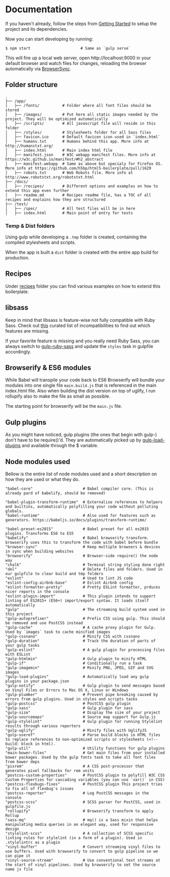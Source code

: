 # Documentation

If you haven't already, follow the steps from [Getting Started](/#getting-started) to setup the project and its dependencies.

Now you can start developing by running:

```
$ npm start                      # Same as `gulp serve`
```

This will fire up a local web server, open http://localhost:9000 in your default browser and watch files for changes, reloading the browser automatically via [BrowserSync](https://www.browsersync.io/).

## Folder structure

```
.
├── /app/
│   ├── /fonts/          # Folder where all font files should be stored
│   ├── /images/         # Put here all static images needed by the project. They will be optimized automatically
│   ├── /scripts/        # All javascript file will reside in this folder
│   ├── /styles/         # Stylesheets folder for all Sass files
│   ├── favicon.ico      # Default favicon icon used in `index.html`
│   ├── humans.txt       # Humans behind this app. More info at http://humanstxt.org/
│   ├── index.html       # Main index html file
│   ├── manifest.json    # W3C webapp manifest files. More info at https://w3c.github.io/manifest/#h2_abstract
│   ├── manifest.webapp  # Same as above but specialy for Firefox OS. More info at https://github.com/h5bp/html5-boilerplate/pull/1629
│   ├── robots.txt       # Web Robots file. More info at http://www.robotstxt.org/robotstxt.html
├── /docs/
│   ├── /recipes/        # Different options and examples on how to extend this app even further
│   ├── readme.md        # Recipes readme file, has a TOC of all recipes and explains how they are structured
├── /test/
│   ├── /spec/           # All test files will be in here
│   ├── index.html       # Main point of entry for tests
```

### Temp & Dist folders

Using gulp while developing a `.tmp` folder is created, containing the compiled stylesheets and scripts.

When the app is built a `dist` folder is created with the entire app build for production.

## Recipes

Under [recipes](recipes) folder you can find various examples on how to extend this boilerplate.

## libsass

Keep in mind that libsass is feature-wise not fully compatible with Ruby Sass. Check out [this](http://sass-compatibility.github.io) curated list of incompatibilities to find out which features are missing.

If your favorite feature is missing and you really need Ruby Sass, you can always switch to [gulp-ruby-sass](https://github.com/sindresorhus/gulp-ruby-sass) and update the `styles` task in gulpfile accordingly.

## Browserify & ES6 modules

While Babel will transpile your code back to ES6 Browserify will bundle your modules into one single file `main.build.js` that is referenced in the main index.html file. Also when building the dist version on top of uglify, I run rollupify also to make the file as small as possible.

The starting point for browserify will be the `main.js` file.

## Gulp plugins

As you might have noticed, gulp plugins (the ones that begin with gulp-) don't have to be require()'d. They are automatically picked up by [gulp-load-plugins](https://github.com/jackfranklin/gulp-load-plugins) and available through the $ variable.

## Node modules used

Bellow is the entire list of node modules used and a short description on how they are used or what they do.

```
"babel-core"                      # Babel compiler core. (This is already pard of babelify, should be removed)

"babel-plugin-transform-runtime"  # Externalise references to helpers and builtins, automatically polyfilling your code without polluting globals.
"babel-runtime"                   # Also used for features such as generators. https://babeljs.io/docs/plugins/transform-runtime/

"babel-preset-es2015"             # Babel preset for all es2015 plugins. Transforms ES6 to ES5
"babelify"                        # Babel browserify transform. browserify uses this to transform the code with babel before bundle
"browser-sync"                    # Keep multiple browsers & devices in sync when building websites
"browserify"                      # Browser-side require() the node way
"chalk"                           # Terminal string styling done right
"del"                             # Delete files and folders. Used in our gulpfile to clear build and tmp folders
"eslint"                          # Used to lint JS code
"eslint-config-airbnb-base"       # Eslint Airbnb config
"eslint-formatter-pretty"         # Pretty ESLint formatter, prduces nicer reports in the console
"eslint-plugin-import"            # This plugin intends to support linting of ES2015+ (ES6+) import/export syntax. It loads itself automatically
"gulp"                            # The streaming build system used in this project
"gulp-autoprefixer"               # Prefix CSS using gulp. This should be removed and use PostCSS instead
"gulp-cache"                      # A cache proxy plugin for Gulp. Used by `images` task to cache minified images
"gulp-cssnano"                    # Minify CSS with cssnano
"gulp-duration"                   # Track the duration of parts of your gulp tasks
"gulp-eslint"                     # A gulp plugin for processing files with ESLint
"gulp-htmlmin"                    # Gulp plugin to minify HTML
"gulp-if"                         # Conditionally run a task
"gulp-imagemin"                   # Minify PNG, JPEG, GIF and SVG images
"gulp-load-plugins"               # Automatically load any gulp plugins in your package.json
"gulp-notify"                     # Gulp plugin to send messages based on Vinyl Files or Errors to Mac OS X, Linux or Windows
"gulp-plumber"                    # Prevent pipe breaking caused by errors from gulp plugins. Used in styles and scripts tasks
"gulp-postcss"                    # PostCSS gulp plugin
"gulp-sass"                       # Gulp plugin for sass
"gulp-size"                       # Display the size of your project
"gulp-sourcemaps"                 # Source map support for Gulp.js
"gulp-stylelint"                  # Gulp plugin for running Stylelint results through various reporters
"gulp-uglify"                     # Minify files with UglifyJS
"gulp-useref"                     # Parse build blocks in HTML files to replace references to non-optimized scripts or stylesheets (<!-- build: block in html).
"gulp-util"                       # Utility functions for gulp plugins
"main-bower-files"                # Get main files from your installed bower packages. Used by the gulp fonts task to take all font files from bower deps
"pixrem"                          # A CSS post-processor that generates pixel fallbacks for rem units
"postcss-custom-properties"       # PostCSS plugin to polyfill W3C CSS Custom Properties for cascading variables (you can use `var()` in CSS)
"postcss-flexbugs-fixes"          # PostCSS plugin This project tries to fix all of flexbug's issues
"postcss-reporter"                # Log PostCSS messages in the console
"postcss-scss"                    # SCSS parser for PostCSS, used in gulpfile.js
"rollupify"                       # Browserify transform to apply Rollup
"sass-mq"                         # mq() is a Sass mixin that helps manipulating media queries in an elegant way, used for responsive design
"stylelint-scss"                  # A collection of SCSS specific linting rules for stylelint (in a form of a plugin). Used in .stylelintrc as a plugin
"vinyl-buffer"                    # Convert streaming vinyl files to use buffers. Used with browserify to convert to gulp pipeline so we can pipe it
"vinyl-source-stream"             # Use conventional text streams at the start of vinyl pipelines. Used by browserify to set the source name js file
```
